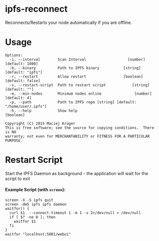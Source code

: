 # ipfs-reconnect
Reconnects/Restarts your node automatically if you are offline.

# Usage
```
Options:
  -i, --interval        Scan Interval                   [number] [default: 1000]
  -b, --binary          Path to IPFS binary           [string] [default: "ipfs"]
  -r, --restart         Allow restart                 [boolean] [default: false]
  -s, --restart-script  Path to restart script            [string] [default: ""]
  -m, --min-nodes       Minimum nodes online               [number] [default: 4]
  -p, --path            Path to IPFS repo [string] [default: "/home/user/.ipfs"]
  -h, --help            Show help                                      [boolean]

Copyright (C) 2015 Maciej Krüger
This is free software; see the source for copying conditions.  There is NO
warranty; not even for MERCHANTABILITY or FITNESS FOR A PARTICULAR PURPOSE.
```

# Restart Script
Start the IPFS Daemon as background - the application will wait for the script to exit
#### Example Script (with ```screen```):
```
screen -X -S ipfs quit
screen -dmS ipfs ipfs daemon
waitfor() {
  curl $1  --connect-timeout 1 -m 1 -s 2>/dev/null > /dev/null
  if [ $? -ne 0 ]; then
    waitfor $1
  fi
}
waitfor "localhost:5001/webui"
```
